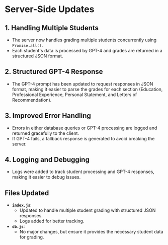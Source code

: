 # Server-Side Updates

## 1. Handling Multiple Students
- The server now handles grading multiple students concurrently using `Promise.all()`.
- Each student's data is processed by GPT-4 and grades are returned in a structured JSON format.

## 2. Structured GPT-4 Response
- The GPT-4 prompt has been updated to request responses in JSON format, making it easier to parse the grades for each section (Education, Professional Experience, Personal Statement, and Letters of Recommendation).

## 3. Improved Error Handling
- Errors in either database queries or GPT-4 processing are logged and returned gracefully to the client.
- If GPT-4 fails, a fallback response is generated to avoid breaking the server.

## 4. Logging and Debugging
- Logs were added to track student processing and GPT-4 responses, making it easier to debug issues.

## Files Updated
- **`index.js`**:
  - Updated to handle multiple student grading with structured JSON responses.
  - Logs added for better tracking.
- **`db.js`**:
  - No major changes, but ensure it provides the necessary student data for grading.
